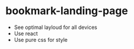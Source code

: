 # bookmark-landing-page  
* See optimal layloud for all devices
* Use react
* Use pure css for style

